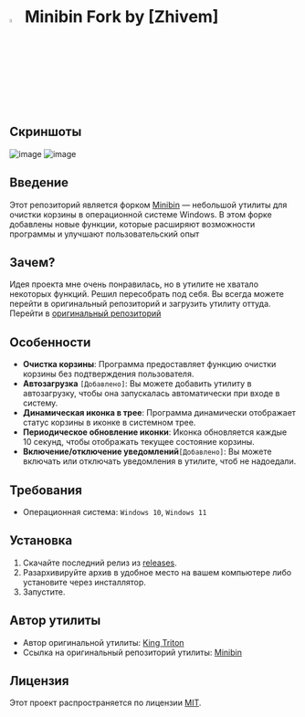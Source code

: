 # <img src="https://raw.githubusercontent.com/zhivem/Minibin-fork-zhivem/refs/heads/main/MinibinFork.ico?token=GHSAT0AAAAAAC4KREXCSXSVADV4O7Y7NHUKZ3J3ZGA" width=4% height=4%> Minibin Fork by [Zhivem]

## Скриншоты 
![image](https://github.com/user-attachments/assets/ab448d4c-f027-4853-90ec-36ad7b7a67cc)
![image](https://github.com/user-attachments/assets/e07d14c6-cb59-484a-9075-32cb80bb571e)

## Введение

Этот репозиторий является форком [Minibin](https://github.com/king-tri-ton/minibin) — небольшой утилиты для очистки корзины в операционной системе Windows. В этом форке добавлены новые функции, которые расширяют возможности программы и улучшают пользовательский опыт

## Зачем? 

Идея проекта мне очень понравилась, но в утилите не хватало некоторых функций. Решил пересобрать под себя. Вы всегда можете перейти в оригинальный репозиторий и загрузить утилиту оттуда. Перейти в [оригинальный репозиторий](https://github.com/king-tri-ton/minibin) 

## Особенности 

- **Очистка корзины**: Программа предоставляет функцию очистки корзины без подтверждения пользователя.
- **Автозагрузка** `[Добавлено]`: Вы можете добавить утилиту в автозагрузку, чтобы она запускалась автоматически при входе в систему. 
- **Динамическая иконка в трее**: Программа динамически отображает статус корзины в иконке в системном трее.
- **Периодическое обновление иконки**: Иконка обновляется каждые 10 секунд, чтобы отображать текущее состояние корзины.
- **Включение/отключение уведомлений**`[Добавлено]`: Вы можете включать или отключать уведомления в утилите, чтоб не надоедали.

## Требования

- Операционная система: `Windows 10`,  `Windows 11`

## Установка

1. Скачайте последний релиз из [releases](https://github.com/zhivem/minibin-fork-zhivem/releases).
2. Разархивируйте архив в удобное место на вашем компьютере либо установите через инсталлятор.
3. Запустите.

## Автор утилиты

- Автор оригинальной утилиты: [King Triton](https://github.com/king-tri-ton)<br/>
- Ссылка на оригинальный репозиторий утилиты: [Minibin](https://github.com/king-tri-ton/minibin)

## Лицензия

Этот проект распространяется по лицензии [MIT](https://choosealicense.com/licenses/mit/).
